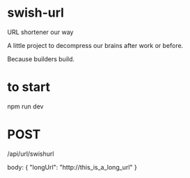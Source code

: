 # swish-url
URL shortener our way

A little project to decompress our brains after work or before. 

Because builders build. 

# to start
npm run dev

# POST
/api/url/swishurl

body: {
    "longUrl": "http://this_is_a_long_url"
}


